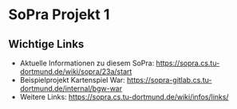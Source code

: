# SoPra Projekt 1

## Wichtige Links

* Aktuelle Informationen zu diesem SoPra: https://sopra.cs.tu-dortmund.de/wiki/sopra/23a/start
* Beispielprojekt Kartenspiel War: https://sopra-gitlab.cs.tu-dortmund.de/internal/bgw-war
* Weitere Links: https://sopra.cs.tu-dortmund.de/wiki/infos/links/
